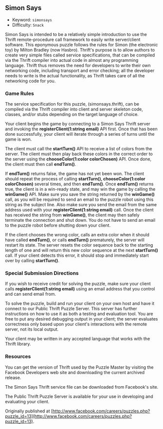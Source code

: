 ## Simon Says

  * Keyword:     `simonsays`
  * Difficulty:  `Snack`

Simon Says is intended to be a relatively simple introduction to use the Thrift remote-procedure call framework to easily write server/client software. This eponymous puzzle follows the rules for Simon (the electronic toy) by Milton Bradley (now Hasbro). Thrift's purpose is to allow authors to create very simple files called service specifications, that can be compiled via the Thrift compiler into actual code in almost any programming language. Thrift thus removes the need for developers to write their own networking code, including transport and error checking; all the developer needs to write is the actual functionality, as Thrift takes care of all the networking code for you.

### Game Rules

The service specification for this puzzle, (simonsays.thrift), can be compiled via the Thrift compiler into client and server skeleton code, classes, and/or stubs depending on the target language of choice.

Your client begins the game by connecting to a Simon Says Thrift server and invoking the **registerClient(1:string email)** API first. Once that has been done successfully, your client will iterate through a series of turns until the game is won.

The client must call the **startTurn()** API to receive a list of colors from the server. The client must then play back these colors in the correct order to the server using the **chooseColor(1:color colorChosen)** API. Once done, the client must then call **endTurn()**.

If **endTurn()** returns false, the game has not yet been won. The client should repeat the process of calling **startTurn(), chooseColor(1:color colorChosen)** several times, and then **endTurn()**. Once **endTurn()** returns true, the client is in a win-ready state, and may win the game by calling the **winGame()** API. Make sure you save the string returned by the **winGame()** call, as you will be required to send an email to the puzzle robot using this string as the subject line. Also make sure you send the email from the same address used with your **registerClient(1:string email)** call. Once the client has received the string from **winGame()**, the client may then safely terminate the connection and shut down. You do not have to send an email to the puzzle robot before shutting down your client.

If the client chooses the wrong color, calls an extra color when it should have called **endTurn()**, or calls **endTurn()** prematurely, the server will restart its state. The server resets the color sequence back to the starting length of one and will return this new color sequence at the next **startTurn()** call. If your client detects this error, it should stop and immediately start over by calling **startTurn()**.

### Special Submission Directions

If you wish to receive credit for solving the puzzle, make sure your client calls **registerClient(1:string email)** using an email address that you control and can send email from.

To solve the puzzle, build and run your client on your own host and have it connect to our Public Thrift Puzzle Server. This server has further instructions on how to use it as both a testing and evaluation tool. You are free to put any desired debugging output in your client; the server evaluates correctness only based upon your client's interactions with the remote server, not its local output.

Your client may be written in any accepted language that works with the Thrift library.

### Resources

You can get the version of Thrift used by the Puzzle Master by visiting the Facebook Developers web site and downloading the current archived release.

The Simon Says Thrift service file can be downloaded from Facebook's site.

The Public Thrift Puzzle Server is available for your use in developing and evaluating your client.

Originally published at [http://www.facebook.com/careers/puzzles.php?puzzle_id=13](http://www.facebook.com/careers/puzzles.php?puzzle_id=13).
